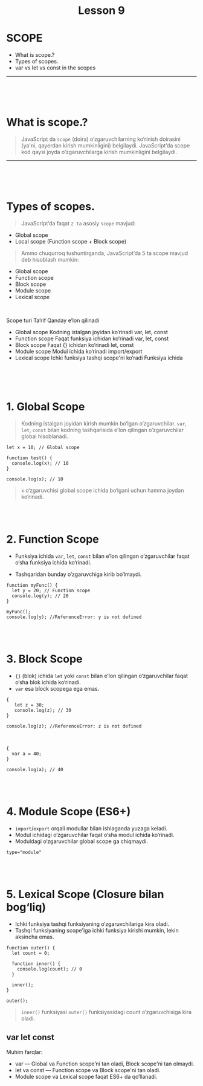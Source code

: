 
<h1 style="text-align:center;">Lesson 9 </h1>

# SCOPE

- What is scope.?
- Types of scopes.
- var vs let vs const in the scopes

<hr><br><br><br>

# What is scope.?

> JavaScript da `scope` (doira) o‘zgaruvchilarning ko‘rinish doirasini (ya'ni, qayerdan kirish mumkinligini) belgilaydi. JavaScript’da scope kod qaysi joyda o‘zgaruvchilarga kirish mumkinligini belgilaydi.

<hr><br><br><br>

# Types of scopes.

> JavaScript’da faqat `2 ta` asosiy `scope` mavjud:

- Global scope 
- Local scope (Function scope + Block scope) 



> Ammo chuqurroq tushuntirganda, JavaScript’da 5 ta scope mavjud deb hisoblash mumkin:

- Global scope
- Function scope
- Block scope
- Module scope
- Lexical scope



<br>

Scope turi	Ta’rif	Qanday e’lon qilinadi
- Global scope	Kodning istalgan joyidan ko‘rinadi	var, let, const
- Function scope	Faqat funksiya ichidan ko‘rinadi	var, let, const
- Block scope	Faqat {} ichidan ko‘rinadi	let, const
- Module scope	Modul ichida ko‘rinadi	import/export
- Lexical scope	Ichki funksiya tashqi scope'ni ko‘radi	Funksiya ichida

<br>
<br><br>

# 1. Global Scope 

>Kodning istalgan joyidan kirish mumkin bo‘lgan o‘zgaruvchilar.
`var`, `let`, `const` bilan kodning tashqarisida e’lon qilingan o‘zgaruvchilar global hisoblanadi.

```
let x = 10; // Global scope

function test() {
  console.log(x); // 10
}

console.log(x); // 10
```

> `x` o‘zgaruvchisi global scope ichida bo‘lgani uchun hamma joydan ko‘rinadi.

<br><br>

# 2. Function Scope 

- Funksiya ichida `var`, `let`, `const` bilan e’lon qilingan o‘zgaruvchilar faqat o‘sha funksiya ichida ko‘rinadi.

- Tashqaridan bunday o‘zgaruvchiga kirib bo‘lmaydi.

```
function myFunc() {
  let y = 20; // Function scope
  console.log(y); // 20
}

myFunc();
console.log(y); //ReferenceError: y is not defined
```
<br><br>

# 3. Block Scope 

- `{}` (blok) ichida `let` yoki `const` bilan e’lon qilingan o‘zgaruvchilar faqat o‘sha blok ichida ko‘rinadi.
- `var` esa block scopega ega emas.

```
{
   let z = 30;
   console.log(z); // 30
}

console.log(z); //ReferenceError: z is not defined
```

<br>

```
{
  var a = 40;
}

console.log(a); // 40 
```
<br><br>

# 4. Module Scope  (ES6+)
- `import`/`export` orqali modullar bilan ishlaganda yuzaga keladi.
- Modul ichidagi o‘zgaruvchilar faqat o‘sha modul ichida ko‘rinadi.
- Moduldagi o‘zgaruvchilar global scope ga chiqmaydi.

`type="module"`

<br><br>

# 5. Lexical Scope (Closure bilan bog‘liq) 

- Ichki funksiya tashqi funksiyaning o‘zgaruvchilariga kira oladi.
- Tashqi funksiyaning scope'iga ichki funksiya kirishi mumkin, lekin aksincha emas.

```
function outer() {
  let count = 0;

  function inner() {
    console.log(count); // 0
  }

  inner();
}

outer();
```
>`inner()` funksiyasi `outer()` funksiyasidagi count o‘zgaruvchisiga kira oladi.


## var let const 

Muhim farqlar:
- var — Global va Function scope’ni tan oladi, Block scope'ni tan olmaydi.
- let va const — Function scope va Block scope'ni tan oladi.
- Module scope va Lexical scope faqat ES6+ da qo‘llanadi.

